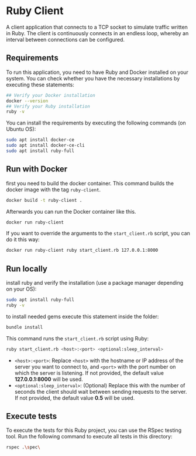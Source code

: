 # Ruby Client

A client application that connects to a TCP socket to simulate traffic written in Ruby. The client is continuously connects in an endless loop, whereby an interval between connections can be configured.

## Requirements

To run this application, you need to have Ruby and Docker installed on your system. You can check whether you have the necessary installations by executing these statements:
```sh
## Verify your Docker installation
docker --version
## Verify your Ruby installation
ruby -v
```

You can install the requirements by executing the following commands (on Ubuntu OS):
```sh
sudo apt install docker-ce
sudo apt install docker-ce-cli
sudo apt install ruby-full
```

## Run with Docker

first you need to build the docker container.
This command builds the docker image with the tag `ruby-client`.
```sh
docker build -t ruby-client .
```

Afterwards you can run the Docker container like this.
```sh
docker run ruby-client
```

If you want to override the arguments to the `start_client.rb` script, you can do it this way:
```sh
docker run ruby-client ruby start_client.rb 127.0.0.1:8000
```

## Run locally

install ruby and verify the installation (use a package manager depending on your OS):
```sh
sudo apt install ruby-full
ruby -v
```

to install needed gems execute this statement inside the folder:
```sh
bundle install
```

This command runs the `start_client.rb` script using Ruby:
```sh
ruby start_client.rb <host>:<port> <optional:sleep_interval>
```
- `<host>:<port>`: Replace `<host>` with the hostname or IP address of the server you want to connect to, and `<port>` with the port number on which the server is listening. If not provided, the default value **127.0.0.1:8000** will be used.
- `<optional:sleep_interval>`: (Optional) Replace this with the number of seconds the client should wait between sending requests to the server. If not provided, the default value **0.5** will be used.

## Execute tests

To execute the tests for this Ruby project, you can use the RSpec testing tool. Run the following command to execute all tests in this directory:
```sh
rspec .\spec\
```
